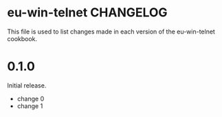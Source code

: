 # eu-win-telnet CHANGELOG

This file is used to list changes made in each version of the eu-win-telnet cookbook.

# 0.1.0

Initial release.

- change 0
- change 1

